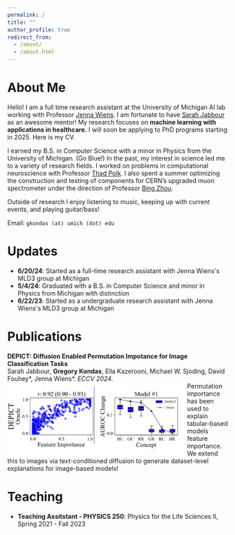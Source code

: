 ```yaml
---
permalink: /
title: ""
author_profile: true
redirect_from: 
  - /about/
  - /about.html
---
```


About Me
===

Hello! I am a full time research assistant at the University of Michigan AI lab working with Professor [Jenna Wiens](https://websites.umich.edu/~wiensj/). I am fortunate to have [Sarah Jabbour](https://sjabbour.github.io/) as an awesome mentor! My research focuses on **machine learning with applications in healthcare.** I will soon be applying to PhD programs starting in 2025. Here is my CV. 

I earned my B.S. in Computer Science with a minor in Physics from the University of Michigan. (Go Blue!) In the past, my interest in science led me to a variety of research fields. I worked on problems in computational neuroscience with Professor [Thad Polk](https://lsa.umich.edu/psych/people/faculty/tpolk.html). I also spent a summer optimizing the construction and testing of components for CERN’s upgraded muon spectrometer under the direction of Professor [Bing Zhou](https://lsa.umich.edu/physics/people/faculty/bzhou.html).

Outside of research I enjoy listening to music, keeping up with current events, and playing guitar/bass!

Email: `gkondas (at) umich (dot) edu`

Updates
===
- **6/20/24**: Started as a full-time research assistant with Jenna Wiens's MLD3 group at Michigan
- **5/4/24**: Graduated with a B.S. in Computer Science and minor in Physics from Michigan with distinction
- **6/22/23**: Started as a undergraduate research assistant with Jenna Wiens's MLD3 group at Michigan

Publications
===

**DEPICT: Diffusion Enabled Permutation Impotance for Image Classification Tasks**  
Sarah Jabbour, **Gregory Kondas**, Ella Kazerooni, Michael W. Sjoding, David Fouhey*, Jenna Wiens*. *ECCV 2024*.  
<img src="images/depict_thumbnail.png" alt="depict_thumbnail" width="400" style="float: left; margin-right: 10px;">
Permutation importance has been used to explain tabular-based models feature importance. We extend this to images via text-conditioned diffusion to generate dataset-level explanations for image-based models!  

Teaching
===
- **Teaching Assitstant - PHYSICS 250**: Physics for the Life Sciences II, Spring 2021 - Fall 2023
